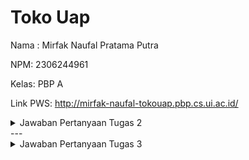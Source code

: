 # Toko Uap
Nama : Mirfak Naufal Pratama Putra

NPM: 2306244961

Kelas: PBP A

Link PWS: http://mirfak-naufal-tokouap.pbp.cs.ui.ac.id/
<details>
<summary>Jawaban Pertanyaan Tugas 2</summary>

### Jelaskan bagaimana cara kamu mengimplementasikan checklist di atas secara step-by-step (bukan hanya sekadar mengikuti tutorial):

1. Membuat direktori toko-uap, mengaktifkan virtual environment, lalu start project menggunakan django dengan nama project toko_uap.
2. Membuat aplikasi dengan nama main, membuat direktori baru, lalu membuat berkas main.html untuk tampilan web.
3. Mengubah berkas models.py, mengisi file views.py, melakukan routing pada aplikasi main dan mengonfigurasi routing pada direktori proyek.
4. Melakukan add, commit, dan push kepada github dan PWS.

### Buatlah bagan yang berisi request client ke web aplikasi berbasis Django beserta responnya dan jelaskan pada bagan tersebut kaitan antara urls.py, views.py, models.py, dan berkas html.
https://drive.google.com/file/d/1j8FsfsbHzdqzthDkdS4eSv9-jqq99bC4/view?usp=sharing

### Jelaskan fungsi git dalam pengembangan perangkat lunak!
Git adalah sistem kontrol versi yang berfungsi untuk melacak perubahan kode sumber dalam pengembangan perangkat lunak. Git membantu menjaga kualitas kode, meningkatkan efisiensi kolaborasi, dan mempermudah manajemen proyek.

### Menurut Anda, dari semua framework yang ada, mengapa framework Django dijadikan permulaan pembelajaran pengembangan perangkat lunak?
Django sering digunakan untuk pemula karena mudah untuk digunakan, arsitektur yang terstruktur, sakalbilitas dan fleksibilitas, keamanan yang kuat, dll.

### Mengapa model pada Django disebut sebagai ORM?
Model pada Django disebut sebagai ORM karena mereka menyederhanakan interaksi antara aplikasi Python dan basis data relasional dengan cara yang terstruktur dan terstandarisasi. ORM Pada Django juga membantu mengurangi kebutuhan untuk menulis SQL secara langsung.
</details>
---
<details>
<summary>Jawaban Pertanyaan Tugas 3</summary>

### Jelaskan mengapa kita memerlukan data delivery dalam pengimplementasian sebuah platform?
Data delivery diperlukan dalam pengimplementasian platform karena untuk memastikan data tersedia, dapat diakses tepat waktu, dan dapat dikirimkan dengan cara yang efisien. Data delivery juga diperlukan untuk meningkatkan skalabilitas. Dengan data delivery, platform dapat berfungsi dengan optimal.

### Menurutmu, mana yang lebih baik antara XML dan JSON? Mengapa JSON lebih populer dibandingkan XML?
JSON lebih baik dan lebih populer dibandingkan XML karena JSON memiliki struktur yang lebih sederhana dan ringkas, ukuran data yang lebih kecil, serta lebih cepat untuk diparse oleh bahasa pemrograman, terutama JavaScript. 

### Jelaskan fungsi dari method is_valid() pada form Django dan mengapa kita membutuhkan method tersebut?
Method is_valid() digunakan untuk memvalidasi input dari user. Kita membutuhkan method tersebut untuk mencegah data yang tidak valid, memudahkan menangani error, dan menyederhanakan proses validasi.

### Mengapa kita membutuhkan csrf_token saat membuat form di Django? Apa yang dapat terjadi jika kita tidak menambahkan csrf_token pada form Django? Bagaimana hal tersebut dapat dimanfaatkan oleh penyerang?
csrf_token diperlukan dalam form Django untuk melindungi aplikasi dari serangan Cross-Site Request Forgery (CSRF), di mana penyerang dapat mengeksploitasi sesi pengguna untuk mengirimkan permintaan berbahaya yang tampaknya sah. Tanpa csrf_token, data aplikasi rentan dimanipulasi oleh penyerang, karena tidak ada cara untuk memverifikasi bahwa permintaan berasal dari sumber yang sah. Token ini membantu memvalidasi permintaan dengan memastikan bahwa hanya permintaan yang menyertakan token yang valid yang diterima.

### Jelaskan bagaimana cara kamu mengimplementasikan checklist di atas secara step-by-step
1. Membuat direktori baru pada root folder, menambahkan file base.html, mengonfigurasi file settings.py, dan mengubah file main.html.
2. Mengubah primary key dari integer menjadi uuid dengan cara mengimport uuid ke models.py.
3. Menambahkan file forms.py pada direktori main, import fungsi redirect pada file views.py, dan membuat fungsi baru pada views.py.
4. Mengimport fungsi baru dari views.py ke urls.py, menambahkan path untuk mengakses fungsi yang diimport, lalu membuat berkas baru dengan nama file fungsi yang diimport sebelumnya.
5. Mengimport fungsi HttpResponse dan serializers pada file views.py, lalu menambahkan fungsi baru untuk mengembalikan data dalam bentuk XML.
6. Melakukan import fungsi yang baru ditambahkan pada step 5 ke urls.py, lalu menambahkan path untuk mengakses fungsi tersebut.
7. Ulangi step 5 dan 6 untuk XML by id, JSON, dan JSON by id.

### Mengakses keempat URL di poin 2 menggunakan Postman, membuat screenshot dari hasil akses URL pada Postman, dan menambahkannya ke dalam README.md.

#### XML
![Screenshot 2024-09-17 222139](https://github.com/user-attachments/assets/c0cd0941-1a74-40fd-bef0-d0410b665e88)

#### XML by id
![Screenshot 2024-09-17 222216](https://github.com/user-attachments/assets/b1a79260-d0c0-47d6-9ba3-23603888a74d)

#### JSON
![Screenshot 2024-09-17 222235](https://github.com/user-attachments/assets/639d8f32-353c-42d8-bac8-6e533868248b)

#### JSON by id
![Screenshot 2024-09-17 222250](https://github.com/user-attachments/assets/73ea618e-1a78-4b3a-a52d-8125a6e26984)
</details>
